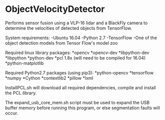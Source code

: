 # ObjectVelocityDetector

Performs sensor fusion using a VLP-16 lidar and a BlackFly camera to determine the velocities of detected objects from TensorFlow.

System requirements:
-Ubuntu 16.04
-Python 2.7
-TensorFlow
-One of the object detection models from Tensor Flow's model zoo

Required linux library packages:
*opencv
*opencv-dev
*libpython-dev
*libpython
*python-dev
*pcl 1.8x (will need to be compiled for 16.04)
*python-matplotlib

Required Python2.7 packages (using pip3):
*python-opencv
*tensorflow
*numpy
*Cython
*contextlib2
*pillow
*lxml

InstallPCL.sh will download all required dependencies, compile and install the PCL library.

The expand_usb_core_mem.sh script must be used to expand the USB buffer memory before running this program, or else segmentation faults will occur.
